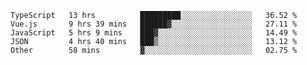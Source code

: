 
<!--
**xy406043/xy406043** is a ✨ _special_ ✨ repository because its `README.md` (this file) appears on your GitHub profile.

Here are some ideas to get you started:

- 🔭 I’m currently working on ...
- 🌱 I’m currently learning ...
- 👯 I’m looking to collaborate on ...
- 🤔 I’m looking for help with ...
- 💬 Ask me about ...
- 📫 How to reach me: ...
- 😄 Pronouns: ...
- ⚡ Fun fact: ...
-->

<!--START_SECTION:waka-->
```text
TypeScript   13 hrs          █████████░░░░░░░░░░░░░░░░   36.52 % 
Vue.js       9 hrs 39 mins   ██████▓░░░░░░░░░░░░░░░░░░   27.11 % 
JavaScript   5 hrs 9 mins    ███▓░░░░░░░░░░░░░░░░░░░░░   14.49 % 
JSON         4 hrs 40 mins   ███▒░░░░░░░░░░░░░░░░░░░░░   13.12 % 
Other        58 mins         ▓░░░░░░░░░░░░░░░░░░░░░░░░   02.75 % 
```
<!--END_SECTION:waka-->
